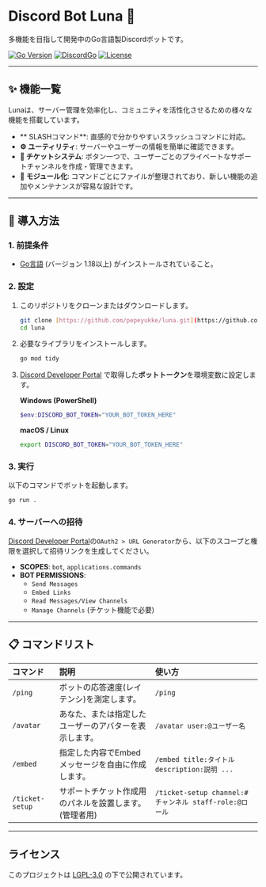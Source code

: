 # Discord Bot Luna 🌙

多機能を目指して開発中のGo言語製Discordボットです。

[![Go Version](https://img.shields.io/badge/Go-1.18%2B-blue.svg)](https://golang.org/)
[![DiscordGo](https://img.shields.io/badge/lib-DiscordGo-blue.svg)](https://github.com/bwmarrin/discordgo)
[![License](https://img.shields.io/badge/License-LGPL--3.0-blue.svg)](LICENSE)

---

## ✨ 機能一覧

Lunaは、サーバー管理を効率化し、コミュニティを活性化させるための様々な機能を搭載しています。

* ** SLASHコマンド**: 直感的で分かりやすいスラッシュコマンドに対応。
* **⚙️ ユーティリティ**: サーバーやユーザーの情報を簡単に確認できます。
* **🎫 チケットシステム**: ボタン一つで、ユーザーごとのプライベートなサポートチャンネルを作成・管理できます。
* **📝 モジュール化**: コマンドごとにファイルが整理されており、新しい機能の追加やメンテナンスが容易な設計です。

---

## 🚀 導入方法

### 1. 前提条件
* [Go言語](https://go.dev/dl/) (バージョン 1.18以上) がインストールされていること。

### 2. 設定
1.  このリポジトリをクローンまたはダウンロードします。
    ```bash
    git clone [https://github.com/pepeyukke/luna.git](https://github.com/pepeyukke/luna.git)
    cd luna
    ```
2.  必要なライブラリをインストールします。
    ```bash
    go mod tidy
    ```
3.  [Discord Developer Portal](https://discord.com/developers/applications) で取得した**ボットトークン**を環境変数に設定します。

    **Windows (PowerShell)**
    ```powershell
    $env:DISCORD_BOT_TOKEN="YOUR_BOT_TOKEN_HERE"
    ```
    **macOS / Linux**
    ```bash
    export DISCORD_BOT_TOKEN="YOUR_BOT_TOKEN_HERE"
    ```

### 3. 実行
以下のコマンドでボットを起動します。
```bash
go run .
```

### 4. サーバーへの招待
[Discord Developer Portal](https://discord.com/developers/applications)の`OAuth2 > URL Generator`から、以下のスコープと権限を選択して招待リンクを生成してください。
* **SCOPES**: `bot`, `applications.commands`
* **BOT PERMISSIONS**:
    * `Send Messages`
    * `Embed Links`
    * `Read Messages/View Channels`
    * `Manage Channels` (チケット機能で必要)

---

## 📋 コマンドリスト

| コマンド | 説明 | 使い方 |
|:---|:---|:---|
| `/ping` | ボットの応答速度(レイテンシ)を測定します。 | `/ping` |
| `/avatar` | あなた、または指定したユーザーのアバターを表示します。| `/avatar user:@ユーザー名` |
| `/embed` | 指定した内容でEmbedメッセージを自由に作成します。 | `/embed title:タイトル description:説明 ...` |
| `/ticket-setup` | サポートチケット作成用のパネルを設置します。(管理者用) | `/ticket-setup channel:#チャンネル staff-role:@ロール`|

---

## ライセンス

このプロジェクトは [LGPL-3.0](LICENSE) の下で公開されています。

